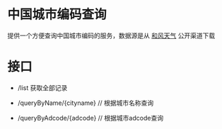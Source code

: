 # 中国城市编码查询
提供一个方便查询中国城市编码的服务，数据源是从 [和风天气](https://dev.heweather.com/docs/refer/city) 公开渠道下载

# 接口
- /list  获取全部记录

- /queryByName/{cityname}  // 根据城市名称查询

- /queryByAdcode/{adcode}  // 根据城市adcode查询
